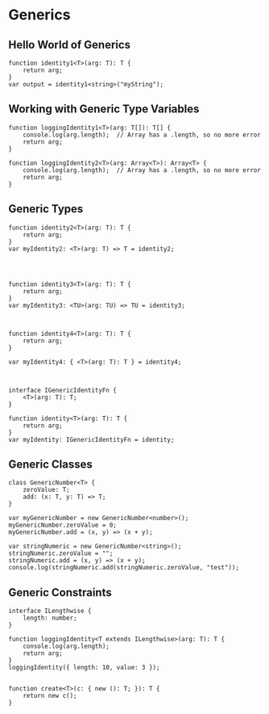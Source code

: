 ﻿# Generics


## Hello World of Generics

    function identity1<T>(arg: T): T {
        return arg;
    }
    var output = identity1<string>("myString");

## Working with Generic Type Variables

    function loggingIdentity1<T>(arg: T[]): T[] {
        console.log(arg.length);  // Array has a .length, so no more error
        return arg;
    }

    function loggingIdentity2<T>(arg: Array<T>): Array<T> {
        console.log(arg.length);  // Array has a .length, so no more error
        return arg;
    }

## Generic Types

    function identity2<T>(arg: T): T {
        return arg;
    }
    var myIdentity2: <T>(arg: T) => T = identity2;




    function identity3<T>(arg: T): T {
        return arg;
    }
    var myIdentity3: <TU>(arg: TU) => TU = identity3;



    function identity4<T>(arg: T): T {
        return arg;
    }

    var myIdentity4: { <T>(arg: T): T } = identity4;



    interface IGenericIdentityFn {
        <T>(arg: T): T;
    }

    function identity<T>(arg: T): T {
        return arg;
    }
    var myIdentity: IGenericIdentityFn = identity;

## Generic Classes

    class GenericNumber<T> {
        zeroValue: T;
        add: (x: T, y: T) => T;
    }

    var myGenericNumber = new GenericNumber<number>();
    myGenericNumber.zeroValue = 0;
    myGenericNumber.add = (x, y) => (x + y);

    var stringNumeric = new GenericNumber<string>();
    stringNumeric.zeroValue = "";
    stringNumeric.add = (x, y) => (x + y);
    console.log(stringNumeric.add(stringNumeric.zeroValue, "test"));

## Generic Constraints

    interface ILengthwise {
        length: number;
    }

    function loggingIdentity<T extends ILengthwise>(arg: T): T {
        console.log(arg.length);
        return arg;
    }
    loggingIdentity({ length: 10, value: 3 });


    function create<T>(c: { new (): T; }): T {
        return new c();
    }